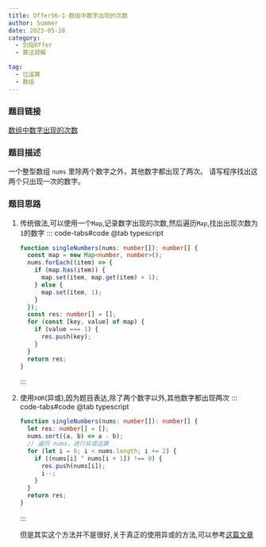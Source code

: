 ```yaml
---
title: Offer56-1-数组中数字出现的次数
author: Summer
date: 2023-05-28
category:
  - 剑指Offer
  - 算法题解

tag:
  - 位运算
  - 数组
---
```


### 题目链接

[数组中数字出现的次数](https://leetcode-cn.com/problems/shu-zu-zhong-shu-zi-chu-xian-de-ci-shu-lcof/)

### 题目描述

一个整型数组 `nums` 里除两个数字之外，其他数字都出现了两次。
请写程序找出这两个只出现一次的数字。

### 题目思路

1.  传统做法,可以使用一个`Map`,记录数字出现的次数,然后遍历`Map`,找出出现次数为`1`的数字
    ::: code-tabs#code
    @tab typescript

    ```typescript
    function singleNumbers(nums: number[]): number[] {
      const map = new Map<number, number>();
      nums.forEach((item) => {
        if (map.has(item)) {
          map.set(item, map.get(item) + 1);
        } else {
          map.set(item, 1);
        }
      });
      const res: number[] = [];
      for (const [key, value] of map) {
        if (value === 1) {
          res.push(key);
        }
      }
      return res;
    }
    ```

    :::

2.  使用`XOR`(异或),因为题目表达,除了两个数字以外,其他数字都出现两次
    ::: code-tabs#code
    @tab typescript

    ```typescript
    function singleNumbers(nums: number[]): number[] {
      let res: number[] = [];
      nums.sort((a, b) => a - b);
      // 遍历 nums，进行异或运算
      for (let i = 0; i < nums.length; i += 2) {
        if ((nums[i] ^ nums[i + 1]) !== 0) {
          res.push(nums[i]);
          i--;
        }
      }
      return res;
    }
    ```

    :::

    但是其实这个方法并不是很好,关于真正的使用异或的方法,可以参考[这篇文章](https://leetcode.cn/problems/shu-zu-zhong-shu-zi-chu-xian-de-ci-shu-lcof/solution/jian-zhi-offer-56-i-shu-zu-zhong-shu-zi-tykom/)
